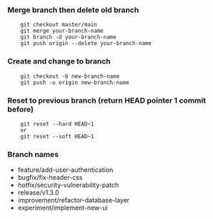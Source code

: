 ### Merge branch then delete old branch

        git checkout master/main
        git merge your-branch-name
        git branch -d your-branch-name 
        git push origin --delete your-branch-name

### Create and change to branch
        
        git checkout -b new-branch-name
        git push -u origin new-branch-name

### Reset to previous branch (return HEAD pointer 1 commit before)

        git reset --hard HEAD~1
        or
        git reset --soft HEAD~1

### Branch names

* feature/add-user-authentication
* bugfix/fix-header-css
* hotfix/security-vulnerability-patch
* release/v1.3.0
* improvement/refactor-database-layer
* experiment/implement-new-ui